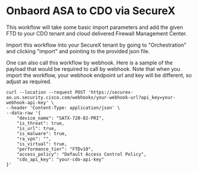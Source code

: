 # Onbaord ASA to CDO via SecureX

This workflow will take some basic import parameters and add the given FTD to your CDO tenant and cloud delivered Firewall Management Center.

Import this workflow into your SecureX tenant by going to "Orchestration" and clicking "import" and pointing to the provided json file.

One can also call this workflow by webhook. Here is a sample of the payload that would be required to call by webhook. Note that when you import the workflow, your webhook endpoint url and key will be different, so adjust as required.

```
curl --location --request POST 'https://securex-ao.us.security.cisco.com/webhooks/your-webhook-url?api_key=your-webhook-api-key' \
--header 'Content-Type: application/json' \
--data-raw '{
    "device_name": "SATX-720-82-PRI",
    "is_threat": true,
    "is_url": true,
    "is_malware": true,
    "ra_vpn": "",
    "is_virtual": true,
    "performance_tier": "FTDv10",
    "access_policy": "Default Access Control Policy",
    "cdo_api_key": "your-cdo-api-key"
}'
```
